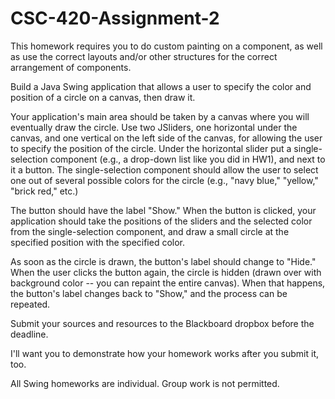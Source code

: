 # CSC-420-Assignment-2
This homework requires you to do custom painting on a component, as well as use the correct layouts and/or other structures for the correct arrangement of components.

Build a Java Swing application that allows a user to specify the color and position of a circle on a canvas, then draw it.

Your application's main area should be taken by a canvas where you will eventually draw the circle. Use two JSliders, one horizontal under the canvas, and one vertical on the left side of the canvas, for allowing the user to specify the position of the circle. Under the horizontal slider put a single-selection component (e.g., a drop-down list like you did in HW1), and next to it a button. The single-selection component should allow the user to select one out of several possible colors for the circle (e.g., "navy blue," "yellow," "brick red," etc.)

The button should have the label "Show." When the button is clicked, your application should take the positions of the sliders and the selected color from the single-selection component, and draw a small circle at the specified position with the specified color.

As soon as the circle is drawn, the button's label should change to "Hide." When the user clicks the button again, the circle is hidden (drawn over with background color -- you can repaint the entire canvas). When that happens, the button's label changes back to "Show," and the process can be repeated.

Submit your sources and resources to the Blackboard dropbox before the deadline.

I'll want you to demonstrate how your homework works after you submit it, too.

All Swing homeworks are individual. Group work is not permitted.
